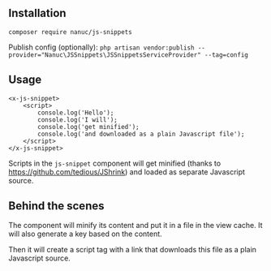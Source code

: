 ## Installation
`composer require nanuc/js-snippets`

Publish config (optionally): 
`php artisan vendor:publish --provider="Nanuc\JSSnippets\JSSnippetsServiceProvider" --tag=config`


## Usage
```
<x-js-snippet>
    <script>
        console.log('Hello');
        console.log('I will');
        console.log('get minified');
        console.log('and downloaded as a plain Javascript file');
    </script>
</x-js-snippet>
```

Scripts in the `js-snippet` component will get minified (thanks to https://github.com/tedious/JShrink) and loaded as separate Javascript source.

## Behind the scenes
The component will minify its content and put it in a file in the view cache. 
It will also generate a key based on the content.

Then it will create a script tag with a link that downloads this file as a plain Javascript source.